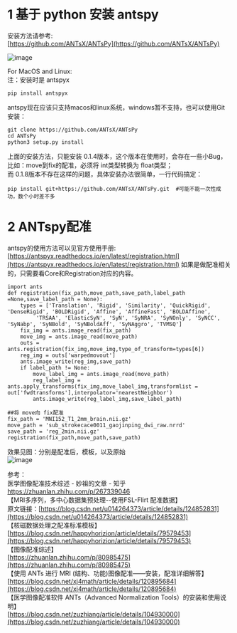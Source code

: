 # 1 基于 python 安装 antspy
安装方法请参考:  
[https://github.com/ANTsX/ANTsPy](https://github.com/ANTsX/ANTsPy)

![image](https://github.com/Alexa2077/Preprocessing-of-stroke-MRI-data/assets/59952693/e2660f29-2979-43a5-b62b-a4377826af02)
  
For MacOS and Linux:  
注：安装时是 antspyx  
```
pip install antspyx
```
antspy现在应该只支持macos和linux系统，windows暂不支持，也可以使用Git安装：  
```
git clone https://github.com/ANTsX/ANTsPy  
cd ANTsPy  
python3 setup.py install
```
上面的安装方法，只能安装 0.1.4版本，这个版本在使用时，会存在一些小Bug，比如：move到fix的配准，必须将 int类型转换为 float类型；  
而 0.1.8版本不存在这样的问题，具体安装办法很简单，一行代码搞定：   
```
pip install git+https://github.com/ANTsX/ANTsPy.git  #可能不能一次性成功，数个小时差不多  
```

# 2 ANTspy配准

antspy的使用方法可以见官方使用手册:
[https://antspyx.readthedocs.io/en/latest/registration.html](https://antspyx.readthedocs.io/en/latest/registration.html)
如果是做配准相关的，只需要看Core和Registration对应的内容。
```
import ants
def registration(fix_path,move_path,save_path,label_path =None,save_label_path = None):
    types = ['Translation', 'Rigid', 'Similarity', 'QuickRigid', 'DenseRigid', 'BOLDRigid', 'Affine', 'AffineFast', 'BOLDAffine',
         'TRSAA', 'ElasticSyN', 'SyN', 'SyNRA', 'SyNOnly', 'SyNCC', 'SyNabp', 'SyNBold', 'SyNBoldAff', 'SyNAggro', 'TVMSQ']
    fix_img = ants.image_read(fix_path)
    move_img = ants.image_read(move_path)
    outs = ants.registration(fix_img,move_img,type_of_transform=types[6])
    reg_img = outs['warpedmovout']
    ants.image_write(reg_img,save_path)
    if label_path != None:
        move_label_img = ants.image_read(move_path)
        reg_label_img = ants.apply_transforms(fix_img,move_label_img,transformlist = out['fwdtransforms'],interpolator='nearestNeighbor')
        ants.image_write(reg_label_img,save_label_path)

##将 move向 fix配准
fix_path = 'MNI152_T1_2mm_brain.nii.gz'
move_path = 'sub_strokecace0011_gaojinping_dwi_raw.nrrd'
save_path = 'reg_2min.nii.gz'
registration(fix_path,move_path,save_path)
```

效果见图：分别是配准后，模板，以及原始   
![image](https://github.com/Alexa2077/Preprocessing-of-stroke-MRI-data/assets/59952693/64a6f251-79ad-4c94-9edc-f7f962cb4e51)





参考：  
医学图像配准技术综述 - 妙祖的文章 - 知乎 https://zhuanlan.zhihu.com/p/267339046     
【MRI多序列，多中心数据集预处理--使用FSL-Flirt 配准数据】     
原文链接：[https://blog.csdn.net/u014264373/article/details/124852831](https://blog.csdn.net/u014264373/article/details/124852831)  
【核磁数据处理之配准标准模板】    
[https://blog.csdn.net/happyhorizion/article/details/79579453](https://blog.csdn.net/happyhorizion/article/details/79579453)  
【图像配准综述】  
[https://zhuanlan.zhihu.com/p/80985475](https://zhuanlan.zhihu.com/p/80985475)  
【使用 ANTs 进行 MRI (结构、功能)图像配准——安装，配准详细解答】  
[https://blog.csdn.net/xj4math/article/details/120895684](https://blog.csdn.net/xj4math/article/details/120895684)  
【医学图像配准软件 ANTs（Advanced Normalization Tools）的安装和使用说明】  
[https://blog.csdn.net/zuzhiang/article/details/104930000](https://blog.csdn.net/zuzhiang/article/details/104930000)  
